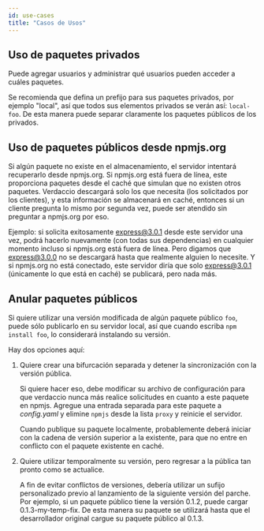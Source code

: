 ```yaml
---
id: use-cases
title: "Casos de Usos"
---
```

## Uso de paquetes privados

Puede agregar usuarios y administrar qué usuarios pueden acceder a cuáles paquetes.

Se recomienda que defina un prefijo para sus paquetes privados, por ejemplo "local", así que todos sus elementos privados se verán así: `local-foo`. De esta manera puede separar claramente los paquetes públicos de los privados.

## Uso de paquetes públicos desde npmjs.org

Si algún paquete no existe en el almacenamiento, el servidor intentará recuperarlo desde npmjs.org. Si npmjs.org está fuera de línea, este proporciona paquetes desde el caché que simulan que no existen otros paquetes. Verdaccio descargará solo los que necesita (los solicitados por los clientes), y esta información se almacenará en caché, entonces si un cliente pregunta lo mismo por segunda vez, puede ser atendido sin preguntar a npmjs.org por eso.

Ejemplo: si solicita exitosamente express@3.0.1 desde este servidor una vez, podrá hacerlo nuevamente (con todas sus dependencias) en cualquier momento incluso si npmjs.org está fuera de línea. Pero digamos que express@3.0.0 no se descargará hasta que realmente alguien lo necesite. Y si npmjs.org no está conectado, este servidor diría que solo express@3.0.1 (únicamente lo que está en caché) se publicará, pero nada más.

## Anular paquetes públicos

Si quiere utilizar una versión modificada de algún paquete público `foo`, puede sólo publicarlo en su servidor local, así que cuando escriba `npm install foo`, lo considerará instalando su versión.

Hay dos opciones aquí:

1. Quiere crear una bifurcación separada y detener la sincronización con la versión pública.
    
    Si quiere hacer eso, debe modificar su archivo de configuración para que verdaccio nunca más realice solicitudes en cuanto a este paquete en npmjs. Agregue una entrada separada para este paquete a *config.yaml* y elimine `npmjs` desde la lista `proxy` y reinicie el servidor.
    
    Cuando publique su paquete localmente, probablemente deberá iniciar con la cadena de versión superior a la existente, para que no entre en conflicto con el paquete existente en caché.

2. Quiere utilizar temporalmente su versión, pero regresar a la pública tan pronto como se actualice.
    
    A fin de evitar conflictos de versiones, debería utilizar un sufijo personalizado previo al lanzamiento de la siguiente versión del parche. Por ejemplo, si un paquete público tiene la versión 0.1.2, puede cargar 0.1.3-my-temp-fix. De esta manera su paquete se utilizará hasta que el desarrollador original cargue su paquete público al 0.1.3.